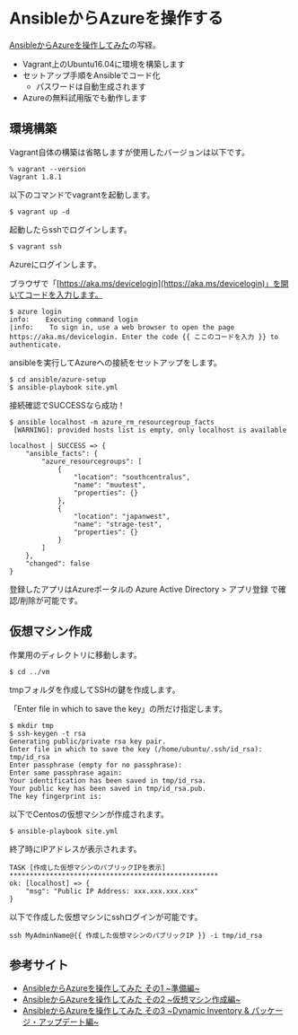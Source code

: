 # AnsibleからAzureを操作する

[AnsibleからAzureを操作してみた](http://techblog.clara.jp/2016/07/ansible_azure_arm01/)の写経。

* Vagrant上のUbuntu16.04に環境を構築します
* セットアップ手順をAnsibleでコード化
    * パスワードは自動生成されます
* Azureの無料試用版でも動作します

## 環境構築

Vagrant自体の構築は省略しますが使用したバージョンは以下です。

    % vagrant --version
    Vagrant 1.8.1

以下のコマンドでvagrantを起動します。

    $ vagrant up -d

起動したらsshでログインします。

    $ vagrant ssh

Azureにログインします。

ブラウザで「[https://aka.ms/devicelogin](https://aka.ms/devicelogin)」を開いてコードを入力します。

    $ azure login
    info:    Executing command login
    |info:    To sign in, use a web browser to open the page https://aka.ms/devicelogin. Enter the code {{ ここのコードを入力 }} to authenticate.

ansibleを実行してAzureへの接続をセットアップをします。

    $ cd ansible/azure-setup
    $ ansible-playbook site.yml

接続確認でSUCCESSなら成功！

    $ ansible localhost -m azure_rm_resourcegroup_facts
     [WARNING]: provided hosts list is empty, only localhost is available

    localhost | SUCCESS => {
        "ansible_facts": {
            "azure_resourcegroups": [
                {
                    "location": "southcentralus",
                    "name": "muutest",
                    "properties": {}
                },
                {
                    "location": "japanwest",
                    "name": "strage-test",
                    "properties": {}
                }
            ]
        },
        "changed": false
    }

登録したアプリはAzureポータルの Azure Active Directory > アプリ登録 で確認/削除が可能です。

## 仮想マシン作成

作業用のディレクトリに移動します。

    $ cd ../vm

tmpフォルダを作成してSSHの鍵を作成します。

「Enter file in which to save the key」の所だけ指定します。

    $ mkdir tmp
    $ ssh-keygen -t rsa
    Generating public/private rsa key pair.
    Enter file in which to save the key (/home/ubuntu/.ssh/id_rsa): tmp/id_rsa
    Enter passphrase (empty for no passphrase):
    Enter same passphrase again:
    Your identification has been saved in tmp/id_rsa.
    Your public key has been saved in tmp/id_rsa.pub.
    The key fingerprint is:

以下でCentosの仮想マシンが作成されます。

    $ ansible-playbook site.yml

終了時にIPアドレスが表示されます。

    TASK [作成した仮想マシンのパブリックIPを表示] ****************************************************
    ok: [localhost] => {
        "msg": "Public IP Address: xxx.xxx.xxx.xxx"
    }

以下で作成した仮想マシンにsshログインが可能です。

    ssh MyAdminName@{{ 作成した仮想マシンのパブリックIP }} -i tmp/id_rsa

## 参考サイト

* [AnsibleからAzureを操作してみた その1 ~準備編~](http://techblog.clara.jp/2016/07/ansible_azure_arm01/)
* [AnsibleからAzureを操作してみた その2 ~仮想マシン作成編~](http://techblog.clara.jp/2016/07/ansible_azure_arm02/)
* [AnsibleからAzureを操作してみた その3 ~Dynamic Inventory & パッケージ・アップデート編~](http://techblog.clara.jp/2016/08/ansible_azure_arm03/)
